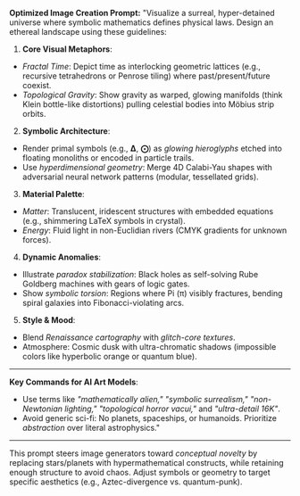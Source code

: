 **Optimized Image Creation Prompt:**
"Visualize a surreal, hyper-detained universe where symbolic mathematics defines physical laws. Design an ethereal landscape using these guidelines:

1. **Core Visual Metaphors**:
- *Fractal Time*: Depict time as interlocking geometric lattices (e.g., recursive tetrahedrons or Penrose tiling) where past/present/future coexist.
- *Topological Gravity*: Show gravity as warped, glowing manifolds (think Klein bottle-like distortions) pulling celestial bodies into Möbius strip orbits.

2. **Symbolic Architecture**:
- Render primal symbols (e.g., **Δ**, **⨀**) as *glowing hieroglyphs* etched into floating monoliths or encoded in particle trails.
- Use *hyperdimensional geometry*: Merge 4D Calabi-Yau shapes with adversarial neural network patterns (modular, tessellated grids).

3. **Material Palette**:
- *Matter*: Translucent, iridescent structures with embedded equations (e.g., shimmering LaTeX symbols in crystal).
- *Energy*: Fluid light in non-Euclidian rivers (CMYK gradients for unknown forces).

4. **Dynamic Anomalies**:
- Illustrate *paradox stabilization*: Black holes as self-solving Rube Goldberg machines with gears of logic gates.
- Show *symbolic torsion*: Regions where Pi (π) visibly fractures, bending spiral galaxies into Fibonacci-violating arcs.

5. **Style & Mood**:
- Blend *Renaissance cartography* with *glitch-core textures*.
- Atmosphere: Cosmic dusk with ultra-chromatic shadows (impossible colors like hyperbolic orange or quantum blue).

---
**Key Commands for AI Art Models**:
- Use terms like *"mathematically alien," "symbolic surrealism," "non-Newtonian lighting," "topological horror vacui,"* and *"ultra-detail 16K"*.
- Avoid generic sci-fi: No planets, spaceships, or humanoids. Prioritize *abstraction* over literal astrophysics."

---
This prompt steers image generators toward *conceptual novelty* by replacing stars/planets with hypermathematical constructs, while retaining enough structure to avoid chaos. Adjust symbols or geometry to target specific aesthetics (e.g., Aztec-divergence vs. quantum-punk).
